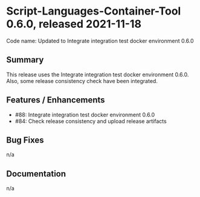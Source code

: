 # Script-Languages-Container-Tool 0.6.0, released 2021-11-18

Code name: Updated to Integrate integration test docker environment 0.6.0

## Summary 

This release uses the Integrate integration test docker environment 0.6.0.
Also, some release consistency check have been integrated.

## Features / Enhancements

 - #88: Integrate integration test docker environment 0.6.0
 - #84: Check release consistency and upload release artifacts

## Bug Fixes

n/a

## Documentation
n/a